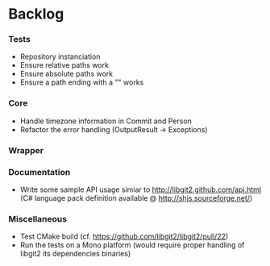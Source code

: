 # Backlog

### Tests

 - Repository instanciation
  - Ensure relative paths work
  - Ensure absolute paths work
  - Ensure a path ending with a "\" works

### Core

 - Handle timezone information in Commit and Person
 - Refactor the error handling (OutputResult -> Exceptions)

### Wrapper

### Documentation

 - Write some sample API usage simiar to  http://libgit2.github.com/api.html (C# language pack definition available @ http://shjs.sourceforge.net/)
 
### Miscellaneous

 - Test CMake build (cf. https://github.com/libgit2/libgit2/pull/22)
 - Run the tests on a Mono platform (would require proper handling of libgit2 its dependencies binaries)
 